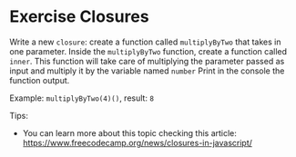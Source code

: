 # Exercise Closures

Write a new `closure`: create a function called `multiplyByTwo` that takes in one parameter.
Inside the `multiplyByTwo` function, create a function called `inner`. This function will take care of multiplying the parameter passed as input and multiply it by the variable named `number`
Print in the console the function output.

Example: `multiplyByTwo(4)()`, result: `8`

Tips:

- You can learn more about this topic checking this article: https://www.freecodecamp.org/news/closures-in-javascript/


